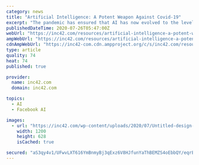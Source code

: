 ```yaml
---
category: news
title: "Artificial Intelligence: A Potent Weapon Against Covid-19"
excerpt: "The pandemic has ensured that AI has now evolved to the level of being Augmented Intelligence, helping humans in every segment and sector. With the knowledge and insights gathered from the Corona ..."
publishedDateTime: 2020-07-26T05:47:00Z
webUrl: "https://inc42.com/resources/artificial-intelligence-a-potent-weapon-against-covid-19/"
ampWebUrl: "https://inc42.com/resources/artificial-intelligence-a-potent-weapon-against-covid-19/amp/"
cdnAmpWebUrl: "https://inc42-com.cdn.ampproject.org/c/s/inc42.com/resources/artificial-intelligence-a-potent-weapon-against-covid-19/amp/"
type: article
quality: 74
heat: 74
published: true

provider:
  name: inc42.com
  domain: inc42.com

topics:
  - AI
  - Facebook AI

images:
  - url: "https://inc42.com/wp-content/uploads/2020/07/Untitled-design-2020-07-26T094821.971.jpg"
    width: 1200
    height: 628
    isCached: true

secured: "aS3qy4v1/UFwvLXT616YmBnmyBj3qExz6V8HJfunYaThBEMZS4oEbbQY/eqrEqVgBoiUqrAi/A+uV5lQMq4VDmxrTqrCp6+aoPg/ZyPjJN5S5eJeCBPelBQhgIbN45ys+VpMRPye0DuRX47P/QuzgquknLXhDeondGP4mbIQKgsC8xhTISdLiK02ebimEVow0nIgUgGNlWo7VGu+hqLRuPDf8cAi3vGlCiFn9ZCk3sbQud3DwYL4l+Cil3VL973J0xBmeo2QJRqHQ2d50jPxPBT6Z67g/d50D+LvvcGaLHCtWKENLDBvR2mWP2vp230WtIZ2yEjBetHj/LoA7VyNgw==;BxmicLNoD1p7oULiXc8NbQ=="
---
```



